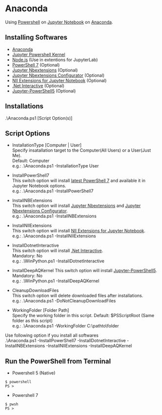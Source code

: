 # Anaconda
Using [Powershell](https://github.com/PowerShell/PowerShell) on [Jupyter Notebook](https://jupyter.org/) on [Anaconda](https://www.anaconda.com/).  

## Installing Softwares
- [Anaconda](https://www.anaconda.com/)
- [Jupyter Powershell Kernel](https://github.com/vors/jupyter-powershell)
- [Node.js](https://nodejs.org/) (Use in extentions for JupyterLab)
- [PowerShell 7](https://github.com/PowerShell/PowerShell) (Optional)
- [Jupyter Nbextensions](https://github.com/ipython-contrib/jupyter_contrib_nbextensions) (Optional)
- [Jupyter Nbextensions Configurator](https://github.com/Jupyter-contrib/jupyter_nbextensions_configurator) (Optional)
- [NII Extensions for Jupyter Notebook](https://github.com/NII-cloud-operation) (Optional)
- [.Net Interactive](https://github.com/dotnet/interactive) (Optional)
- [Jupyter-PowerShell5](https://github.com/DeepAQ/Jupyter-PowerShell5) (Optional)

## Installations
.\Anaconda.ps1 [Script Option(s)]
## Script Options
 - InstallationType [Computer | User]   
Specify insatallation target to the Computer(All Users) or a User(Just Me).  
Default: Computer  
e.g.: .\Anaconda.ps1 -InstallationType User

- InstallPowerShell7  
This switch option will install [latest PowerShell 7](https://github.com/PowerShell/PowerShell/releases/latest) and available it in Jupyter Notebook options.  
e.g.: .\Anaconda.ps1 -InstallPowerShell7

- InstallNBExtensions  
This switch option will install [Jupyter Nbextensions](https://github.com/ipython-contrib/jupyter_contrib_nbextensions) and [Jupyter Nbextensions Configurator](https://github.com/Jupyter-contrib/jupyter_nbextensions_configurator).  
e.g.: .\Anaconda.ps1 -InstallNBExtensions

- InstallNIIExtensions  
This switch option will install [NII Extensions for Jupyter Notebook](https://github.com/NII-cloud-operation).  
e.g.: .\Anaconda.ps1 -InstallNIIExtensions

- InstallDotnetInteractive  
This switch option will install [.Net Interactive](https://github.com/dotnet/interactive).  
Mandatory: No  
e.g.: .\WinPython.ps1 -InstallDotnetInteractive

- InstallDeepAQKernel
This switch option will install [Jupyter-PowerShell5](https://github.com/DeepAQ/Jupyter-PowerShell5).  
Mandatory: No  
e.g.: .\WinPython.ps1 -InstallDeepAQKernel

- CleanupDownloadFiles  
This switch option will delete downloaded files after installations.  
e.g.: .\Anaconda.ps1 -DoNotCleanupDownloadFiles

- WorkingFolder [Folder Path]  
Specify the working folder in this script.
Default: $PSScriptRoot (Same folder as this script)  
e.g.: .\Anaconda.ps1 -WorkingFolder C:\pathto\folder

Use following option if you install all softwares  
.\Anaconda.ps1 -InstallPowerShell7 -InstallDotnetInteractive -InstallNBExtensions -InstallNIIExtensions -InstallDeepAQKernel

## Run the PowerShell from Terminal
- Powershell 5 (Native)
```
$ powershell
PS >
```
- Powershell 7
```
$ pwsh
PS >
```
